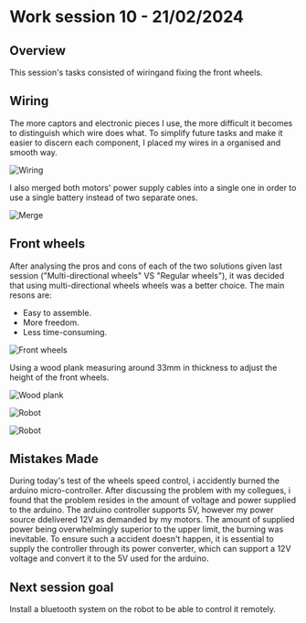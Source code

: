 # Work session 10 - 21/02/2024

## Overview

This session's tasks consisted of wiringand fixing the front wheels.

## Wiring

The more captors and electronic pieces I use, the more difficult it becomes to distinguish which wire does what. To simplify future tasks and make it easier to discern each component, I placed my wires in a organised and smooth way.

![Wiring](https://github.com/ProjectAliB/ProjectAli.github.io/blob/789e78f4e298a1794a3a90cd20c97fbd545787a1/Ressources/Images%26Pictures/Work%20session%2010/20240221_170640.jpg)

I also merged both motors' power supply cables into a single one in order to use a single battery instead of two separate ones.

![Merge](https://github.com/ProjectAliB/ProjectAli.github.io/blob/789e78f4e298a1794a3a90cd20c97fbd545787a1/Ressources/Images%26Pictures/Work%20session%2010/20240221_145751.jpg)

## Front wheels

After analysing the pros and cons of each of the two solutions given last session ("Multi-directional wheels" VS "Regular wheels"), it was decided that using multi-directional wheels wheels was a better choice. The main resons are:
- Easy to assemble.
- More freedom.
- Less time-consuming.

![Front wheels](https://github.com/ProjectAliB/ProjectAli.github.io/blob/789e78f4e298a1794a3a90cd20c97fbd545787a1/Ressources/Images%26Pictures/Work%20session%2010/20240221_153405.jpg)

Using a wood plank measuring around 33mm in thickness to adjust the height of the front wheels.

![Wood plank](https://github.com/ProjectAliB/ProjectAli.github.io/blob/789e78f4e298a1794a3a90cd20c97fbd545787a1/Ressources/Images%26Pictures/Work%20session%2010/20240221_153358.jpg)

![Robot](https://github.com/ProjectAliB/ProjectAli.github.io/blob/789e78f4e298a1794a3a90cd20c97fbd545787a1/Ressources/Images%26Pictures/Work%20session%2010/20240221_170627.jpg)

![Robot](https://github.com/ProjectAliB/ProjectAli.github.io/blob/789e78f4e298a1794a3a90cd20c97fbd545787a1/Ressources/Images%26Pictures/Work%20session%2010/20240221_170634.jpg)

## Mistakes Made

During today's test of the wheels speed control, i accidently burned the arduino micro-controller. After discussing the problem with my collegues, i found that the problem resides in the amount of voltage and power supplied to the arduino. The arduino controller supports 5V, however my power source ddelivered 12V as demanded by my motors. The amount of supplied power being overwhelmingly superior to the upper limit, the burning was inevitable.
To ensure such a accident doesn't happen, it is essential to supply the controller through its power converter, which can support a 12V voltage and convert it to the 5V used for the arduino.

## Next session goal

Install a bluetooth system on the robot to be able to control it remotely.
